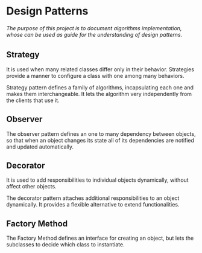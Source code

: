 # Design Patterns
###### The purpose of this project is to document algorithms implementation, whose can be used as guide for the understanding of *design patterns*.

## Strategy

It is used when many related classes differ only in their behavior. Strategies provide a manner to configure a class with one among many behaviors.

Strategy pattern defines a family of algorithms, incapsulating each one and makes them interchangeable. It lets the algorithm very independently from the clients that use it.

## Observer

The observer pattern defines an one to many dependency between objects, so that when an object changes its state all of its dependencies are notified and updated automatically.

## Decorator

It is used to add responsibilities to individual objects dynamically, without affect other objects.

The decorator pattern attaches additional responsibilities to an object dynamically. It provides a flexible alternative to extend functionalities.

## Factory Method

The Factory Method defines an interface for creating an object, but lets the subclasses to decide which class to instantiate.
